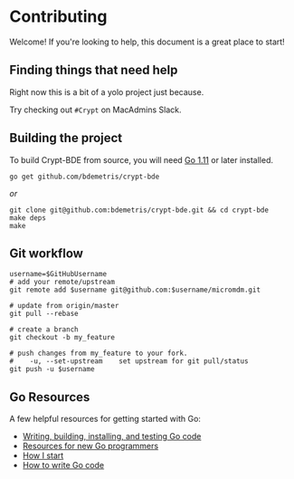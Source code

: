 # Contributing

Welcome! If you're looking to help, this document is a great place to start!

## Finding things that need help

Right now this is a bit of a yolo project just because.

Try checking out `#Crypt` on MacAdmins Slack.

## Building the project

To build Crypt-BDE from source, you will need [Go 1.11](https://golang.org/dl/) or later installed.

```
go get github.com/bdemetris/crypt-bde
```

*or*

```shell
git clone git@github.com:bdemetris/crypt-bde.git && cd crypt-bde
make deps
make
```

## Git workflow
```
username=$GitHubUsername
# add your remote/upstream
git remote add $username git@github.com:$username/micromdm.git

# update from origin/master
git pull --rebase

# create a branch
git checkout -b my_feature

# push changes from my_feature to your fork.
#    -u, --set-upstream    set upstream for git pull/status
git push -u $username
```

## Go Resources

A few helpful resources for getting started with Go:

* [Writing, building, installing, and testing Go code](https://www.youtube.com/watch?v=XCsL89YtqCs)
* [Resources for new Go programmers](http://dave.cheney.net/resources-for-new-go-programmers)
* [How I start](https://howistart.org/posts/go/1)
* [How to write Go code](https://golang.org/doc/code.html)

